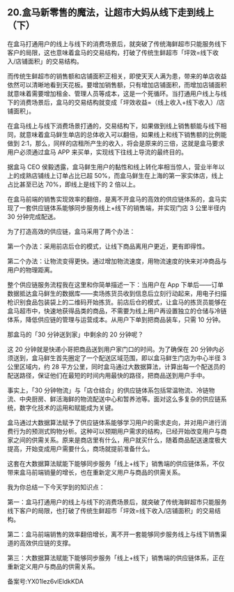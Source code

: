 ## 20.盒马新零售的魔法，让超市大妈从线下走到线上（下）
在盒马打通用户的线上与线下的消费场景后，就突破了传统海鲜超市只能服务线下客户的局限，这也意味着盒马的交易结构，打破了传统生鲜超市「坪效=线下收入/店铺面积」的交易结构。


而传统生鲜超市的销售额和店铺面积正相关，即使天天人满为患，带来的单店收益依然可以清晰地看到天花板。要增加销售额，只有增加店铺面积，而增加店铺面积就意味着需要增加租金、管理人员等成本，这是一个死循环。当打通用户线上与线下的消费场景后，盒马的交易结构就变成「坪效收益=（线上收入+线下收入）/店铺面积」。


在盒马线上与线下消费场景打通的，交易结构下，如果做到线上销售额能与线下相同，就意味着盒马鲜生单店的总体收入可以翻倍，如果线上和线下销售额的比例能做到 2∶1，那么，同样的店租所产生的收入，将会是原来的三倍，这就是盒马要求用户必须通过盒马 APP 来买单，实现线下往线上导流的最终目的。


据盒马 CEO 侯毅透露，盒马鲜生用户的黏性和线上转化率相当惊人，营业半年以上的成熟店铺线上订单占比已超 50%，而盒马鲜生在上海的第一家实体店，线上占比甚至已达 70%，即线上是线下的 2 倍以上。


在盒马前端的销售实现效率的翻倍，是离不开盒马的高效的供应链体系的，盒马实现了一套供应链体系能够同步服务线上+线下的销售端，并实现门店 3 公里半径内 30 分钟完成配送。


为了打造高效的供应链，盒马采用了两个办法：


第一个办法：采用前店后仓的模式，让线下商品离用户更近，更有即得性。


第二个办法：让物流变得更快。通过增加物流速度，用物流速度的快来对冲商品与用户的物理距离。


整个供应链服务流程我在这里和你简单描述一下：当用户在 App 下单后——订单数据抵达盒马鲜生的数据库——卖场拣货员收到信息后立刻行动起来，用电子扫描枪识别食品包装袋上的二维码开始拣货。前店后仓的模式，让盒马的拣货员能够在盒马超市中，快速地获得品类的商品，不需要为线上用户再设置独立的仓储与冷链体系，降低供应链的管理与运营成本。从用户下单到把商品装车，只需 10 分钟。


那盒马的「30 分钟送到家」中剩余的 20 分钟呢？


这 20 分钟就是快递小哥把商品送到用户家门口的时间。为了确保在 20 分钟内必须送到，盒马鲜生首先圈定了一个配送区域范围，即以盒马鲜生门店为中心半径 3 公里区域内，约 28 平方公里，同时盒马通过大数据算法，计算出每一个配送员的配送路径，保证他们在最短的时间内用最快的路径，把商品送到用户手中。


事实上，「30 分钟物流」与「店仓结合」的供应链体系包括常温物流、冷链物流、中央厨房、鲜活海鲜的物流配送中心和暂养池等。面对这么多复杂的供应链系统，数字化技术的运用和赋能成为关键。


盒马通过大数据算法赋予了供应链体系能够学习用户的需求走向，并对用户进行消费行为的预测式购物分析。这种可以预期用户需求的结构，已经开始改变用户与商家之间的供需关系。原来是商店里有什么，用户就买什么，随着商品配送速度极大提高，开始变成用户需要什么，商场就提前准备什么。


这套在大数据算法赋能下能够同步服务「线上+线下」销售端的供应链体系，不仅带来盒马前端销量的增长，也在重新定义用户与商品的供需关系。


我为你总结一下今天学到的知识点：


第一：盒马打通用户的线上与线下的消费场景后，就突破了传统海鲜超市只能服务线下客户的局限，也打破了传统生鲜超市「坪效=线下收入/店铺面积」的交易结构。


第二：盒马前端销售的效率翻倍增长，离不开一套能够同步服务线上与线下销售渠道的高效供应链的支撑。


第三：大数据算法赋能下能够同步服务「线上+线下」销售端的供应链体系，正在重新定义用户与商品的供需关系。


备案号:YX01lez6vlEldkKDA

